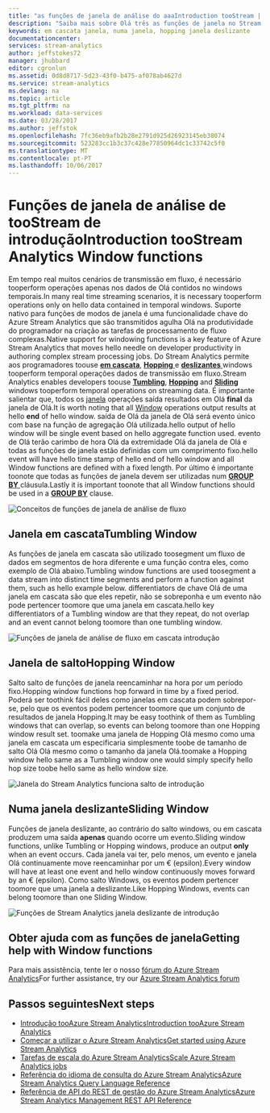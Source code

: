 ```yaml
---
title: "as funções de janela de análise do aaaIntroduction tooStream | Microsoft Docs"
description: "Saiba mais sobre Olá três as funções de janela no Stream Analytics (em cascata, hopping, a deslizante)."
keywords: em cascata janela, numa janela, hopping janela deslizante
documentationcenter: 
services: stream-analytics
author: jeffstokes72
manager: jhubbard
editor: cgronlun
ms.assetid: 0d8d8717-5d23-43f0-b475-af078ab4627d
ms.service: stream-analytics
ms.devlang: na
ms.topic: article
ms.tgt_pltfrm: na
ms.workload: data-services
ms.date: 03/28/2017
ms.author: jeffstok
ms.openlocfilehash: 7fc36eb9afb2b28e2791d925d26923145eb38074
ms.sourcegitcommit: 523283cc1b3c37c428e77850964dc1c33742c5f0
ms.translationtype: MT
ms.contentlocale: pt-PT
ms.lasthandoff: 10/06/2017
---
```

# <a name="introduction-toostream-analytics-window-functions"></a><span data-ttu-id="6eabf-104">Funções de janela de análise de tooStream de introdução</span><span class="sxs-lookup"><span data-stu-id="6eabf-104">Introduction tooStream Analytics Window functions</span></span>
<span data-ttu-id="6eabf-105">Em tempo real muitos cenários de transmissão em fluxo, é necessário tooperform operações apenas nos dados de Olá contidos no windows temporais.</span><span class="sxs-lookup"><span data-stu-id="6eabf-105">In many real time streaming scenarios, it is necessary tooperform operations only on hello data contained in temporal windows.</span></span> <span data-ttu-id="6eabf-106">Suporte nativo para funções de modos de janela é uma funcionalidade chave do Azure Stream Analytics que são transmitidos agulha Olá na produtividade do programador na criação as tarefas de processamento de fluxo complexas.</span><span class="sxs-lookup"><span data-stu-id="6eabf-106">Native support for windowing functions is a key feature of Azure Stream Analytics that moves hello needle on developer productivity in authoring complex stream processing jobs.</span></span> <span data-ttu-id="6eabf-107">Do Stream Analytics permite aos programadores toouse [ **em cascata**](https://msdn.microsoft.com/library/dn835055.aspx), [ **Hopping** ](https://msdn.microsoft.com/library/dn835041.aspx) e [ **deslizantes** ](https://msdn.microsoft.com/library/dn835051.aspx) windows tooperform temporal operações dados de transmissão em fluxo.</span><span class="sxs-lookup"><span data-stu-id="6eabf-107">Stream Analytics enables developers toouse [**Tumbling**](https://msdn.microsoft.com/library/dn835055.aspx), [**Hopping**](https://msdn.microsoft.com/library/dn835041.aspx) and [**Sliding**](https://msdn.microsoft.com/library/dn835051.aspx) windows tooperform temporal operations on streaming data.</span></span> <span data-ttu-id="6eabf-108">É importante salientar que, todos os [janela](https://msdn.microsoft.com/library/dn835019.aspx) operações saída resultados em Olá **final** da janela de Olá.</span><span class="sxs-lookup"><span data-stu-id="6eabf-108">It is worth noting that all [Window](https://msdn.microsoft.com/library/dn835019.aspx) operations output results at hello **end** of hello window.</span></span> <span data-ttu-id="6eabf-109">saída de Olá da janela de Olá será evento único com base na função de agregação Olá utilizada.</span><span class="sxs-lookup"><span data-stu-id="6eabf-109">hello output of hello window will be single event based on hello aggregate function used.</span></span> <span data-ttu-id="6eabf-110">evento de Olá terão carimbo de hora Olá da extremidade Olá da janela de Olá e todas as funções de janela estão definidas com um comprimento fixo.</span><span class="sxs-lookup"><span data-stu-id="6eabf-110">hello event will have hello time stamp of hello end of hello window and all Window functions are defined with a fixed length.</span></span> <span data-ttu-id="6eabf-111">Por último é importante toonote que todas as funções de janela devem ser utilizadas num [ **GROUP BY** ](https://msdn.microsoft.com/library/dn835023.aspx) cláusula.</span><span class="sxs-lookup"><span data-stu-id="6eabf-111">Lastly it is important toonote that all Window functions should be used in a [**GROUP BY**](https://msdn.microsoft.com/library/dn835023.aspx) clause.</span></span>

![Conceitos de funções de janela de análise de fluxo](media/stream-analytics-window-functions/stream-analytics-window-functions-conceptual.png)

## <a name="tumbling-window"></a><span data-ttu-id="6eabf-113">Janela em cascata</span><span class="sxs-lookup"><span data-stu-id="6eabf-113">Tumbling Window</span></span>
<span data-ttu-id="6eabf-114">As funções de janela em cascata são utilizado toosegment um fluxo de dados em segmentos de hora diferente e uma função contra eles, como exemplo de Olá abaixo.</span><span class="sxs-lookup"><span data-stu-id="6eabf-114">Tumbling window functions are used toosegment a data stream into distinct time segments and perform a function against them, such as hello example below.</span></span> <span data-ttu-id="6eabf-115">differentiators de chave Olá de uma janela em cascata são que eles repetir, não se sobreponha e um evento não pode pertencer toomore que uma janela em cascata.</span><span class="sxs-lookup"><span data-stu-id="6eabf-115">hello key differentiators of a Tumbling window are that they repeat, do not overlap and an event cannot belong toomore than one tumbling window.</span></span>

![Funções de janela de análise de fluxo em cascata introdução](media/stream-analytics-window-functions/stream-analytics-window-functions-tumbling-intro.png)

## <a name="hopping-window"></a><span data-ttu-id="6eabf-117">Janela de salto</span><span class="sxs-lookup"><span data-stu-id="6eabf-117">Hopping Window</span></span>
<span data-ttu-id="6eabf-118">Salto salto de funções de janela reencaminhar na hora por um período fixo.</span><span class="sxs-lookup"><span data-stu-id="6eabf-118">Hopping window functions hop forward in time by a fixed period.</span></span> <span data-ttu-id="6eabf-119">Poderá ser toothink fácil deles como janelas em cascata podem sobrepor-se, pelo que os eventos podem pertencer toomore que um conjunto de resultados de janela Hopping.</span><span class="sxs-lookup"><span data-stu-id="6eabf-119">It may be easy toothink of them as Tumbling windows that can overlap, so events can belong toomore than one Hopping window result set.</span></span> <span data-ttu-id="6eabf-120">toomake uma janela de Hopping Olá mesmo como uma janela em cascata um especificaria simplesmente toobe de tamanho de salto Olá Olá mesmo como o tamanho da janela Olá.</span><span class="sxs-lookup"><span data-stu-id="6eabf-120">toomake a Hopping window hello same as a Tumbling window one would simply specify hello hop size toobe hello same as hello window size.</span></span> 

![Janela do Stream Analytics funciona salto de introdução](media/stream-analytics-window-functions/stream-analytics-window-functions-hopping-intro.png)

## <a name="sliding-window"></a><span data-ttu-id="6eabf-122">Numa janela deslizante</span><span class="sxs-lookup"><span data-stu-id="6eabf-122">Sliding Window</span></span>
<span data-ttu-id="6eabf-123">Funções de janela deslizante, ao contrário do salto windows, ou em cascata produzem uma saída **apenas** quando ocorre um evento.</span><span class="sxs-lookup"><span data-stu-id="6eabf-123">Sliding window functions, unlike Tumbling or Hopping windows, produce an output **only**  when an event occurs.</span></span> <span data-ttu-id="6eabf-124">Cada janela vai ter, pelo menos, um evento e janela Olá continuamente move reencaminhar por um € (epsilon).</span><span class="sxs-lookup"><span data-stu-id="6eabf-124">Every window will have at least one event and hello window continuously moves forward by an € (epsilon).</span></span> <span data-ttu-id="6eabf-125">Como salto Windows, os eventos podem pertencer toomore que uma janela a deslizante.</span><span class="sxs-lookup"><span data-stu-id="6eabf-125">Like Hopping Windows, events can belong toomore than one Sliding Window.</span></span>

![Funções de Stream Analytics janela deslizante de introdução](media/stream-analytics-window-functions/stream-analytics-window-functions-sliding-intro.png)

## <a name="getting-help-with-window-functions"></a><span data-ttu-id="6eabf-127">Obter ajuda com as funções de janela</span><span class="sxs-lookup"><span data-stu-id="6eabf-127">Getting help with Window functions</span></span>
<span data-ttu-id="6eabf-128">Para mais assistência, tente ler o nosso [fórum do Azure Stream Analytics](https://social.msdn.microsoft.com/Forums/en-US/home?forum=AzureStreamAnalytics)</span><span class="sxs-lookup"><span data-stu-id="6eabf-128">For further assistance, try our [Azure Stream Analytics forum](https://social.msdn.microsoft.com/Forums/en-US/home?forum=AzureStreamAnalytics)</span></span>

## <a name="next-steps"></a><span data-ttu-id="6eabf-129">Passos seguintes</span><span class="sxs-lookup"><span data-stu-id="6eabf-129">Next steps</span></span>
* [<span data-ttu-id="6eabf-130">Introdução tooAzure Stream Analytics</span><span class="sxs-lookup"><span data-stu-id="6eabf-130">Introduction tooAzure Stream Analytics</span></span>](stream-analytics-introduction.md)
* [<span data-ttu-id="6eabf-131">Começar a utilizar o Azure Stream Analytics</span><span class="sxs-lookup"><span data-stu-id="6eabf-131">Get started using Azure Stream Analytics</span></span>](stream-analytics-real-time-fraud-detection.md)
* [<span data-ttu-id="6eabf-132">Tarefas de escala do Azure Stream Analytics</span><span class="sxs-lookup"><span data-stu-id="6eabf-132">Scale Azure Stream Analytics jobs</span></span>](stream-analytics-scale-jobs.md)
* [<span data-ttu-id="6eabf-133">Referência do idioma de consulta do Azure Stream Analytics</span><span class="sxs-lookup"><span data-stu-id="6eabf-133">Azure Stream Analytics Query Language Reference</span></span>](https://msdn.microsoft.com/library/azure/dn834998.aspx)
* [<span data-ttu-id="6eabf-134">Referência de API do REST de gestão do Azure Stream Analytics</span><span class="sxs-lookup"><span data-stu-id="6eabf-134">Azure Stream Analytics Management REST API Reference</span></span>](https://msdn.microsoft.com/library/azure/dn835031.aspx)

